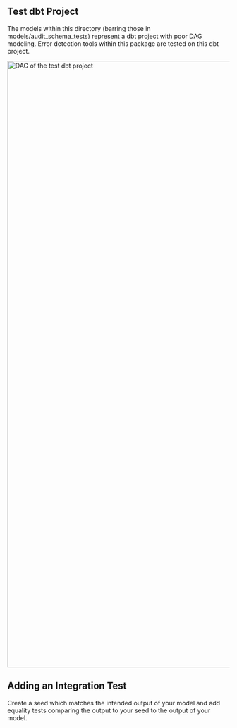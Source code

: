 ## Test dbt Project

The models within this directory (barring those in models/audit_schema_tests) represent a dbt project with poor DAG modeling. Error detection tools within this package are tested on this dbt project.

<img width="1377" alt="DAG of the test dbt project" src="https://user-images.githubusercontent.com/73915542/170353654-58ad303c-adaa-49f6-86b8-723543eb2d3d.png">

## Adding an Integration Test
Create a seed which matches the intended output of your model and add equality tests comparing the output to your seed to the output of your model.
